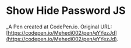 # Show Hide Password JS
 _A Pen created at CodePen.io. Original URL: [https://codepen.io/Mehedi002/pen/eYYezJd](https://codepen.io/Mehedi002/pen/eYYezJd).

 